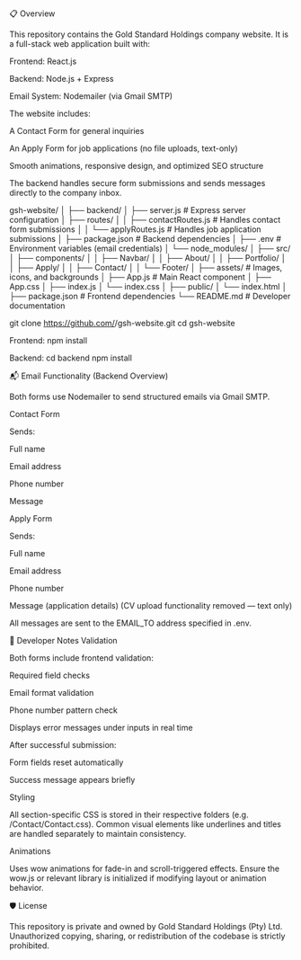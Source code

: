 📋 Overview

This repository contains the Gold Standard Holdings company website.
It is a full-stack web application built with:

Frontend: React.js

Backend: Node.js + Express

Email System: Nodemailer (via Gmail SMTP)

The website includes:

A Contact Form for general inquiries

An Apply Form for job applications (no file uploads, text-only)

Smooth animations, responsive design, and optimized SEO structure

The backend handles secure form submissions and sends messages directly to the company inbox.

gsh-website/
│
├── backend/
│   ├── server.js              # Express server configuration
│   ├── routes/
│   │   ├── contactRoutes.js   # Handles contact form submissions
│   │   └── applyRoutes.js     # Handles job application submissions
│   ├── package.json           # Backend dependencies
│   ├── .env                   # Environment variables (email credentials)
│   └── node_modules/
│
├── src/
│   ├── components/
│   │   ├── Navbar/
│   │   ├── About/
│   │   ├── Portfolio/
│   │   ├── Apply/
│   │   ├── Contact/
│   │   └── Footer/
│   ├── assets/                # Images, icons, and backgrounds
│   ├── App.js                 # Main React component
│   ├── App.css
│   ├── index.js
│   └── index.css
│
├── public/
│   └── index.html
│
├── package.json               # Frontend dependencies
└── README.md                  # Developer documentation

git clone https://github.com/<company-or-dev-account>/gsh-website.git
cd gsh-website

Frontend: 
npm install

Backend: 
cd backend
npm install

📬 Email Functionality (Backend Overview)

Both forms use Nodemailer to send structured emails via Gmail SMTP.

Contact Form

Sends:

Full name

Email address

Phone number

Message

Apply Form

Sends:

Full name

Email address

Phone number

Message (application details)
(CV upload functionality removed — text only)

All messages are sent to the EMAIL_TO address specified in .env.

🧠 Developer Notes
Validation

Both forms include frontend validation:

Required field checks

Email format validation

Phone number pattern check

Displays error messages under inputs in real time

After successful submission:

Form fields reset automatically

Success message appears briefly

Styling

All section-specific CSS is stored in their respective folders (e.g. /Contact/Contact.css).
Common visual elements like underlines and titles are handled separately to maintain consistency.

Animations

Uses wow animations for fade-in and scroll-triggered effects.
Ensure the wow.js or relevant library is initialized if modifying layout or animation behavior.

🛡️ License

This repository is private and owned by Gold Standard Holdings (Pty) Ltd.
Unauthorized copying, sharing, or redistribution of the codebase is strictly prohibited.